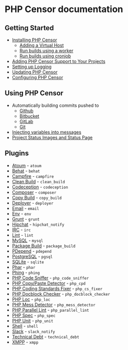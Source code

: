 PHP Censor documentation
========================

Getting Started
---------------

* [Installing PHP Censor](installing.md)
    * [Adding a Virtual Host](virtual_host.md)
    * [Run builds using a worker](workers/worker.md)
    * [Run builds using cronjob](workers/cron.md)
* [Adding PHP Censor Support to Your Projects](config.md)
* [Setting up Logging](logging.md)
* [Updating PHP Censor](updating.md)
* [Configuring PHP Censor](configuring.md)

Using PHP Censor
----------------

* Automatically building commits pushed to
    * [Github](sources/github.md)
    * [Bitbucket](sources/bitbucket.md)
    * [GitLab](sources/gitlab.md)
    * [Git](sources/git.md)
* [Injecting variables into messages](interpolation.md)
* [Project Status Images and Status Page](status.md)

Plugins
-------

* [Atoum](plugins/atoum.md) - `atoum`
* [Behat](plugins/behat.md) - `behat`
* [Campfire](plugins/campfire.md) - `campfire`
* [Clean Build](plugins/clean_build.md) - `clean_build`
* [Codeception](plugins/codeception.md) - `codeception`
* [Composer](plugins/composer.md) - `composer`
* [Copy Build](plugins/copy_build.md) - `copy_build`
* [Deployer](plugins/deployer.md) - `deployer`
* [Email](plugins/email.md) - `email`
* [Env](plugins/env.md) - `env`
* [Grunt](plugins/grunt.md) - `grunt`
* [Hipchat](plugins/hipchat_notify.md) - `hipchat_notify`
* [IRC](plugins/irc.md) - `irc`
* [Lint](plugins/lint.md) - `lint`
* [MySQL](plugins/mysql.md) - `mysql`
* [Package Build](plugins/package_build.md) - `package_build`
* [PDepend](plugins/pdepend.md) - `pdepend`
* [PostgreSQL](plugins/pgsql.md) - `pgsql`
* [SQLite](plugins/sqlite.md) - `sqlite`
* [Phar](plugins/phar.md) - `phar`
* [Phing](plugins/phing.md) - `phing`
* [PHP Code Sniffer](plugins/php_code_sniffer.md) - `php_code_sniffer`
* [PHP Copy/Paste Detector](plugins/php_cpd.md) - `php_cpd`
* [PHP Coding Standards Fixer](plugins/php_cs_fixes.md) - `php_cs_fixer`
* [PHP Docblock Checker](plugins/php_docblock_checker.md) - `php_docblock_checker`
* [PHP Loc](plugins/php_loc.md) - `php_loc`
* [PHP Mess Detector](plugins/php_mess_detector.md) - `php_mess_detector`
* [PHP Parallel Lint](plugins/php_parallel_lint.md) - `php_parallel_lint`
* [PHP Spec](plugins/php_spec.md) - `php_spec`
* [PHP Unit](plugins/php_unit.md) - `php_unit`
* [Shell](plugins/shell.md) - `shell`
* [Slack](plugins/slack_notify.md) - `slack_notify`
* [Technical Debt](plugins/technical_dept.md) - `technical_debt`
* [XMPP](plugins/xmpp.md) - `xmpp`
